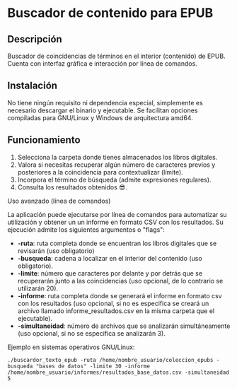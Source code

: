 # Buscador de contenido para EPUB

## Descripción
Buscador de coincidencias de términos en el interior (contenido) de EPUB. Cuenta con interfaz gráfica e interacción por línea de comandos.

## Instalación
No tiene ningún requisito ni dependencia especial, simplemente es necesario descargar el binario y ejecutable. Se facilitan opciones compiladas para GNU/Linux y Windows de arquitectura amd64. 

## Funcionamiento

1.  Selecciona la carpeta donde tienes almacenados los libros digitales.
2.  Valora si necesitas recuperar algún número de caracteres previos y posteriores a la coincidencia para contextualizar (límite).
3.  Incorpora el término de búsqueda (admite expresiones regulares).
4.  Consulta los resultados obtenidos 😎.

Uso avanzado (línea de comandos)

La aplicación puede ejecutarse por línea de comandos para automatizar su utilización y obtener un un informe en formato CSV con los resultados. Su ejecución admite los siguientes argumentos o "flags":

*   **\-ruta**: ruta completa donde se encuentran los libros digitales que se revisarán (uso obligatorio)
*   **\-busqueda**: cadena a localizar en el interior del contenido (uso obligatorio).
*   **\-limite**: número que caracteres por delante y por detrás que se recuperarán junto a las coincidencias (uso opcional, de lo contrario se utilizarán 20).
*   **\-informe**: ruta completa donde se generará el informe en formato csv con los resultados (uso opcional, si no es especifica se creará un archivo llamado informe\_resultados.csv en la misma carpeta que el ejecutable).
*   **\-simultaneidad**: número de archivos que se analizarán simultáneamente (uso opcional, si no se especifica se analizarán 3).

Ejemplo en sistemas operativos GNU/Linux:

`./buscardor_texto_epub -ruta /home/nombre_usuario/coleccion_epubs -busqueda "bases de datos" -limite 30 -informe /home/nombre_usuario/informes/resultados_base_datos.csv -simultaneidad 5`
